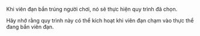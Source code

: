 Khi viên đạn bắn trúng người chơi, nó sẽ thực hiện quy trình đã chọn.

Hãy nhớ rằng quy trình này có thể kích hoạt khi viên đạn chạm vào thực thể đang bắn viên đạn.